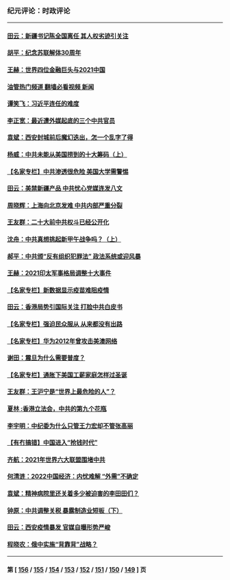 ### 纪元评论：时政评论
---
#### [田云：新疆书记陈全国离任 其人权劣迹引关注](../../pages/nsc1025/n13460255.md?12270330) 
#### [胡平：纪念苏联解体30周年](../../pages/nsc1025/n13460548.md?12270330) 
#### [王赫：世界四位金融巨头与2021中国](../../pages/nsc1025/n13460277.md?12270330) 
#### [油管热门频道 翻墙必看视频 新闻](ok?12270330)
#### [谭笑飞：习近平连任的难度](../../pages/nsc1025/n13460424.md?12270330) 
#### [李正宽：最近遭外媒起底的三个中共官员](../../pages/nsc1025/n13460328.md?12270330) 
#### [袁斌：西安封城前后魔幻迭出，怎一个乱字了得](../../pages/nsc1025/n13460353.md?12270330) 
#### [杨威：中共未能从美国捞到的十大筹码（上）](../../pages/nsc1025/n13460195.md?12270330) 
#### [【名家专栏】中共渗透很危险 美国大学需警惕](../../pages/nsc1025/n13457990.md?12270330) 
#### [田云：美禁新疆产品 中共忧心党媒连发八文](../../pages/nsc1025/n13458813.md?12270330) 
#### [周晓辉：上海向北京发难 中共内部严重分裂](../../pages/nsc1025/n13458302.md?12270330) 
#### [王友群：二十大前中共权斗已经公开化](../../pages/nsc1025/n13458587.md?12270330) 
#### [沈舟：中共真想挑起新甲午战争吗？（上）](../../pages/nsc1025/n13456806.md?12270330) 
#### [郝平：中共颁“反有组织犯罪法” 政法系统或迎风暴](../../pages/nsc1025/n13458451.md?12270330) 
#### [王赫：2021印太军事格局调整十大事件](../../pages/nsc1025/n13457632.md?12270330) 
#### [【名家专栏】新数据显示疫苗难阻疫情](../../pages/nsc1025/n13457907.md?12270330) 
#### [田云：香港局势引国际关注 打脸中共白皮书](../../pages/nsc1025/n13456762.md?12270330) 
#### [【名家专栏】强迫民众服从 从来都没有出路](../../pages/nsc1025/n13456215.md?12270330) 
#### [【名家专栏】华为2012年曾攻击美澳网络](../../pages/nsc1025/n13455456.md?12270330) 
#### [谢田：震旦为什么需要普度？](../../pages/nsc1025/n13456097.md?12270330) 
#### [【名家专栏】通胀下美国工薪家庭怎样过圣诞](../../pages/nsc1025/n13455446.md?12270330) 
#### [王友群：王沪宁是“世界上最危险的人”？](../../pages/nsc1025/n13453934.md?12270330) 
#### [夏林 :香港立法会，中共的第九个花瓶](../../pages/nsc1025/n13455849.md?12270330) 
#### [李宇明：中纪委为什么只管王力宏却不管张高丽](../../pages/nsc1025/n13455657.md?12270330) 
#### [【有冇搞错】中国进入“抢钱时代”](../../pages/nsc1025/n13455628.md?12270330) 
#### [齐航：2021年世界六大联盟围堵中共](../../pages/nsc1025/n13455602.md?12270330) 
#### [何清涟：2022中国经济：内忧难解 “外需”不确定](../../pages/nsc1025/n13455281.md?12270330) 
#### [袁斌：精神病院里还关着多少被迫害的李田田们？](../../pages/nsc1025/n13455249.md?12270330) 
#### [钟原：中共调整关税 暴露制造业短板（下）](../../pages/nsc1025/n13452148.md?12270330) 
#### [田云：西安疫情暴发 官媒自曝形势严峻](../../pages/nsc1025/n13454420.md?12270330) 
#### [程晓农：俄中实施“背靠背”战略？](../../pages/nsc1025/n13454349.md?12270330) 

---
#### 第 [ [156](./156.md?12270330) / [155](./155.md?12270330) / [154](./154.md?12270330) / [153](./153.md?12270330) / [152](./152.md?12270330) / [151](./151.md?12270330) / [150](./150.md?12270330) / [149](./149.md?12270330) ] 页
